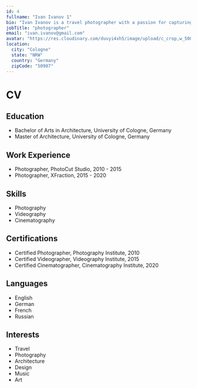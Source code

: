 ```yaml
---
id: 4
fullname: "Ivan Ivanov 1"
bio: "Ivan Ivanov is a travel photographer with a passion for capturing the essence of diverse cultures and landscapes, bringing unique stories to life through his lens."
jobTitle: "photographer"
email: "ivan.ivanov@gmail.com"
avatar: "https://res.cloudinary.com/duvyi4xh5/image/upload/c_crop,w_500,h_500,ar_1:1/v1719260342/1_bbystr.png"
location:
  city: "Cologne"
  state: "NRW"
  country: "Germany"
  zipCode: "50987"
---
```

# CV

## Education

- Bachelor of Arts in Architecture, University of Cologne, Germany
- Master of Architecture, University of Cologne, Germany

## Work Experience

- Photographer, PhotoCut Studio, 2010 - 2015
- Photographer, XFraction, 2015 - 2020

## Skills

- Photography
- Videography
- Cinematography

## Certifications

- Certified Photographer, Photography Institute, 2010
- Certified Videographer, Videography Institute, 2015
- Certified Cinematographer, Cinematography Institute, 2020

## Languages

- English
- German
- French
- Russian

## Interests

- Travel
- Photography
- Architecture
- Design
- Music
- Art


